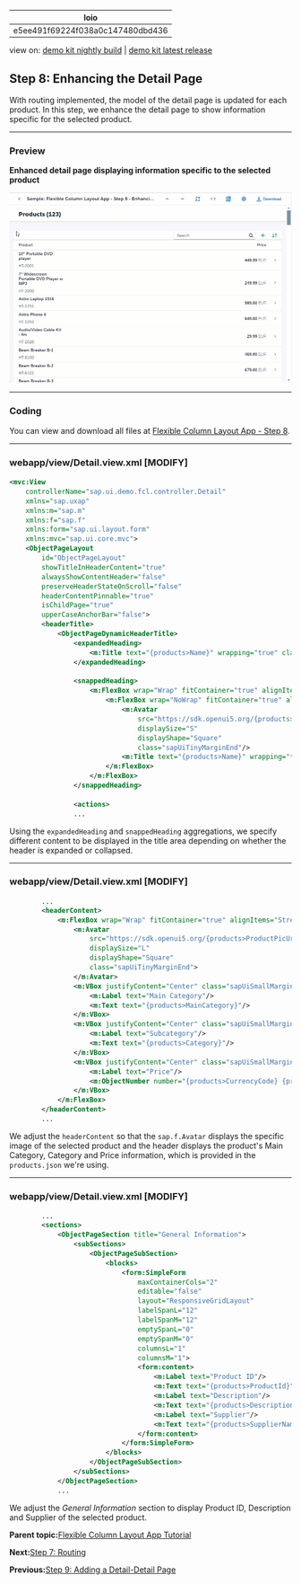 <!-- loioe5ee491f69224f038a0c147480dbd436 -->

| loio |
| -----|
| e5ee491f69224f038a0c147480dbd436 |

<div id="loio">

view on: [demo kit nightly build](https://sdk.openui5.org/nightly/#/topic/e5ee491f69224f038a0c147480dbd436) | [demo kit latest release](https://sdk.openui5.org/topic/e5ee491f69224f038a0c147480dbd436)</div>

## Step 8: Enhancing the Detail Page

With routing implemented, the model of the detail page is updated for each product. In this step, we enhance the detail page to show information specific for the selected product.

***

<a name="loioe5ee491f69224f038a0c147480dbd436__section_yfh_d31_12b"/>

### Preview

  
  
**Enhanced detail page displaying information specific to the selected product**

![](images/loiob687506e7e55437193741a31ff739b7b_LowRes.gif "Enhanced detail page displaying information specific to the selected product")

***

<a name="loioe5ee491f69224f038a0c147480dbd436__section_fd2_4dd_lbb"/>

### Coding

You can view and download all files at [Flexible Column Layout App - Step 8](https://sdk.openui5.org/sample/sap.f.tutorial.fcl.08/preview).

***

<a name="loioe5ee491f69224f038a0c147480dbd436__section_hml_l4j_l4b"/>

### webapp/view/Detail.view.xml \[MODIFY\]

```xml
<mvc:View
	controllerName="sap.ui.demo.fcl.controller.Detail"
	xmlns="sap.uxap"
	xmlns:m="sap.m"
	xmlns:f="sap.f"
	xmlns:form="sap.ui.layout.form"
	xmlns:mvc="sap.ui.core.mvc">
	<ObjectPageLayout
		id="ObjectPageLayout"
		showTitleInHeaderContent="true"
		alwaysShowContentHeader="false"
		preserveHeaderStateOnScroll="false"
		headerContentPinnable="true"
		isChildPage="true"
		upperCaseAnchorBar="false">
		<headerTitle>
			<ObjectPageDynamicHeaderTitle>
				<expandedHeading>
					<m:Title text="{products>Name}" wrapping="true" class="sapUiSmallMarginEnd"/>
				</expandedHeading>

				<snappedHeading>
					<m:FlexBox wrap="Wrap" fitContainer="true" alignItems="Center">
						<m:FlexBox wrap="NoWrap" fitContainer="true" alignItems="Center" class="sapUiTinyMarginEnd">
							<m:Avatar
								src="https://sdk.openui5.org/{products>ProductPicUrl}"
								displaySize="S"
								displayShape="Square"
								class="sapUiTinyMarginEnd"/>
							<m:Title text="{products>Name}" wrapping="true"/>
						</m:FlexBox>
					</m:FlexBox>
				</snappedHeading>

				<actions>
				...
```

Using the `expandedHeading` and `snappedHeading` aggregations, we specify different content to be displayed in the title area depending on whether the header is expanded or collapsed.

***

<a name="loioe5ee491f69224f038a0c147480dbd436__section_aym_k4j_l4b"/>

### webapp/view/Detail.view.xml \[MODIFY\]

```xml
		...
		<headerContent>
			<m:FlexBox wrap="Wrap" fitContainer="true" alignItems="Stretch">
				<m:Avatar
					src="https://sdk.openui5.org/{products>ProductPicUrl}"
					displaySize="L"
					displayShape="Square"
					class="sapUiTinyMarginEnd">
				</m:Avatar>
				<m:VBox justifyContent="Center" class="sapUiSmallMarginEnd">
					<m:Label text="Main Category"/>
					<m:Text text="{products>MainCategory}"/>
				</m:VBox>
				<m:VBox justifyContent="Center" class="sapUiSmallMarginEnd">
					<m:Label text="Subcategory"/>
					<m:Text text="{products>Category}"/>
				</m:VBox>
				<m:VBox justifyContent="Center" class="sapUiSmallMarginEnd">
					<m:Label text="Price"/>
					<m:ObjectNumber number="{products>CurrencyCode} {products>Price}" emphasized="false"/>
				</m:VBox>
			</m:FlexBox>
		</headerContent>
		...
```

We adjust the `headerContent` so that the `sap.f.Avatar` displays the specific image of the selected product and the header displays the product's Main Category, Category and Price information, which is provided in the `products.json` we're using.

***

<a name="loioe5ee491f69224f038a0c147480dbd436__section_b2m_j4j_l4b"/>

### webapp/view/Detail.view.xml \[MODIFY\]

```xml
		...
		<sections>
			<ObjectPageSection title="General Information">
				<subSections>
					<ObjectPageSubSection>
						<blocks>
							<form:SimpleForm
								maxContainerCols="2"
								editable="false"
								layout="ResponsiveGridLayout"
								labelSpanL="12"
								labelSpanM="12"
								emptySpanL="0"
								emptySpanM="0"
								columnsL="1"
								columnsM="1">
								<form:content>
									<m:Label text="Product ID"/>
									<m:Text text="{products>ProductId}"/>
									<m:Label text="Description"/>
									<m:Text text="{products>Description}"/>
									<m:Label text="Supplier"/>
									<m:Text text="{products>SupplierName}"/>
								</form:content>
							</form:SimpleForm>
						</blocks>
					</ObjectPageSubSection>
				</subSections>
			</ObjectPageSection>
			...
```

We adjust the *General Information* section to display Product ID, Description and Supplier of the selected product.

**Parent topic:**[Flexible Column Layout App Tutorial](Flexible_Column_Layout_App_Tutorial_c4de2df.md "In this tutorial, we showcase how to structure your OpenUI5 app using the layout patterns that comply with the SAP Fiori design guidelines.")

**Next:**[Step 7: Routing](Step_7_Routing_7f65131.md "In this step, we utilize the sap.f.routing.Router.")

**Previous:**[Step 9: Adding a Detail-Detail Page](Step_9_Adding_a_Detail_Detail_Page_e4d21fd.md "In this step, we create a detail-detail page using sap.f.DynamicPage, which is opened by choosing a supplier from the detail page.")

